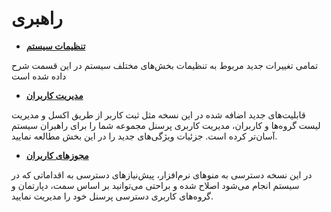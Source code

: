 # راهبری

- **[تنظیمات سیستم](https://github.com/1stco/PayamGostarDocs/blob/master/releasenote/2.6.0/Administration/PrimarySettings.md)**

تمامی تغییرات جدید مربوط به تنظیمات بخش‌های مختلف سیستم در این قسمت شرح داده شده است

- **[مدیریت کاربران](https://github.com/1stco/PayamGostarDocs/blob/master/releasenote/2.6.0/Administration/manageusers.md)** 

قابلیت‌های جدید اضافه شده در این نسخه مثل ثبت کاربر از طریق اکسل و مدیریت لیست گروه‌ها و کاربران، مدیریت کاربری پرسنل مجموعه شما را برای راهبران سیستم آسان‌تر کرده است. جزئیات ویژگی‌های جدید را در این بخش مطالعه نمایید.

- **[مجوزهای کاربران](https://github.com/1stco/PayamGostarDocs/blob/master/releasenote/2.6.0/Administration/Permits.md)**

در این نسخه دسترسی به منوهای نرم‌افزار، پیش‌نیازهای دسترسی به اقداماتی که در سیستم انجام می‌شود اصلاح شده و براحتی می‌توانید بر اساس سمت‌، دپارتمان و گروه‌های کاربری دسترسی پرسنل خود را مدیریت نمایید.
